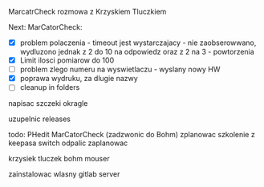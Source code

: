 MarcatrCheck
rozmowa z Krzyskiem Tluczkiem

Next:
MarCatorCheck:
- [x] problem polaczenia - timeout jest wystarczajacy - nie zaobserowwano, wydluzono jednak z 2 do 10 na odpowiedz oraz z 2 na 3 - powtorzenia
- [x] Limit ilosci pomiarow do 100
- [ ] problem zlego numeru na wyswietlaczu - wyslany nowy HW
- [x] poprawa wydruku, za dlugie nazwy
- [ ] cleanup in folders

napisac
szczeki okragle

uzupelnic releases

todo:
PHedit
MarCatorCheck (zadzwonic do Bohm)
zplanowac szkolenie z keepasa
switch odpalic zaplanowac


krzysiek tluczek
bohm
mouser

zainstalowac wlasny gitlab server
